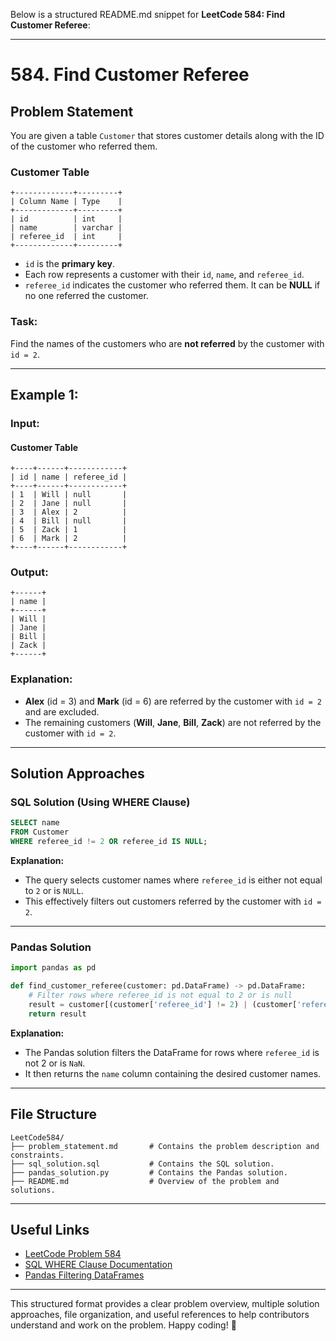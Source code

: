 Below is a structured README.md snippet for **LeetCode 584: Find Customer Referee**:

---

# **584. Find Customer Referee**

## **Problem Statement**
You are given a table `Customer` that stores customer details along with the ID of the customer who referred them.

### **Customer Table**
```
+-------------+---------+
| Column Name | Type    |
+-------------+---------+
| id          | int     |
| name        | varchar |
| referee_id  | int     |
+-------------+---------+
```
- `id` is the **primary key**.
- Each row represents a customer with their `id`, `name`, and `referee_id`.
- `referee_id` indicates the customer who referred them. It can be **NULL** if no one referred the customer.

### **Task:**
Find the names of the customers who are **not referred** by the customer with `id = 2`.

---

## **Example 1:**

### **Input:**
#### **Customer Table**
```
+----+------+------------+
| id | name | referee_id |
+----+------+------------+
| 1  | Will | null       |
| 2  | Jane | null       |
| 3  | Alex | 2          |
| 4  | Bill | null       |
| 5  | Zack | 1          |
| 6  | Mark | 2          |
+----+------+------------+
```

### **Output:**
```
+------+
| name |
+------+
| Will |
| Jane |
| Bill |
| Zack |
+------+
```

### **Explanation:**
- **Alex** (id = 3) and **Mark** (id = 6) are referred by the customer with `id = 2` and are excluded.
- The remaining customers (**Will**, **Jane**, **Bill**, **Zack**) are not referred by the customer with `id = 2`.

---

## **Solution Approaches**

### **SQL Solution (Using WHERE Clause)**
```sql
SELECT name
FROM Customer
WHERE referee_id != 2 OR referee_id IS NULL;
```
**Explanation:**
- The query selects customer names where `referee_id` is either not equal to `2` or is `NULL`.
- This effectively filters out customers referred by the customer with `id = 2`.

---

### **Pandas Solution**
```python
import pandas as pd

def find_customer_referee(customer: pd.DataFrame) -> pd.DataFrame:
    # Filter rows where referee_id is not equal to 2 or is null
    result = customer[(customer['referee_id'] != 2) | (customer['referee_id'].isnull())][['name']]
    return result
```
**Explanation:**
- The Pandas solution filters the DataFrame for rows where `referee_id` is not 2 or is `NaN`.
- It then returns the `name` column containing the desired customer names.

---

## **File Structure**
```
LeetCode584/
├── problem_statement.md       # Contains the problem description and constraints.
├── sql_solution.sql           # Contains the SQL solution.
├── pandas_solution.py         # Contains the Pandas solution.
├── README.md                  # Overview of the problem and solutions.
```

---

## **Useful Links**
- [LeetCode Problem 584](https://leetcode.com/problems/find-customer-referee/)
- [SQL WHERE Clause Documentation](https://www.w3schools.com/sql/sql_where.asp)
- [Pandas Filtering DataFrames](https://pandas.pydata.org/docs/reference/api/pandas.DataFrame.html)

---

This structured format provides a clear problem overview, multiple solution approaches, file organization, and useful references to help contributors understand and work on the problem. Happy coding! 🚀